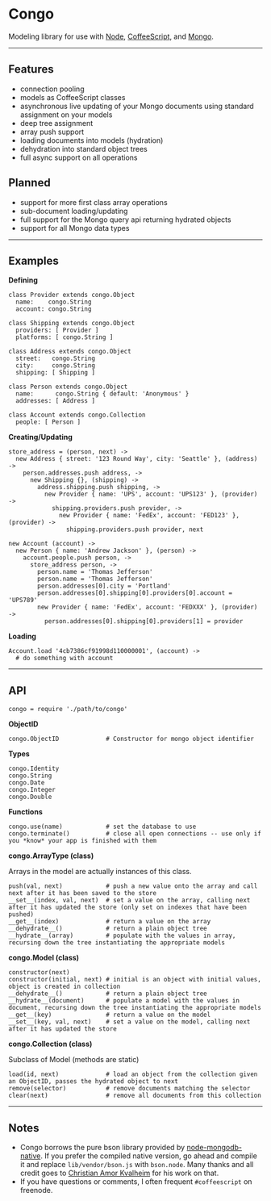 Congo
=====

Modeling library for use with [Node](http://nodejs.org/), [CoffeeScript](http://jashkenas.github.com/coffee-script/), and [Mongo](http://www.mongodb.org/).

---

Features
--------

* connection pooling
* models as CoffeeScript classes
* asynchronous live updating of your Mongo documents using standard assignment on your models
* deep tree assignment
* array push support
* loading documents into models (hydration)
* dehydration into standard object trees
* full async support on all operations

Planned
-------

* support for more first class array operations
* sub-document loading/updating
* full support for the Mongo query api returning hydrated objects
* support for all Mongo data types

---

Examples
--------

**Defining**

    class Provider extends congo.Object
      name:    congo.String
      account: congo.String

    class Shipping extends congo.Object
      providers: [ Provider ]
      platforms: [ congo.String ]

    class Address extends congo.Object
      street:   congo.String
      city:     congo.String
      shipping: [ Shipping ]

    class Person extends congo.Object
      name:      congo.String { default: 'Anonymous' }
      addresses: [ Address ]

    class Account extends congo.Collection
      people: [ Person ]

**Creating/Updating**

    store_address = (person, next) ->
      new Address { street: '123 Round Way', city: 'Seattle' }, (address) ->
        person.addresses.push address, ->
          new Shipping {}, (shipping) ->
            address.shipping.push shipping, ->
              new Provider { name: 'UPS', account: 'UPS123' }, (provider) ->
                shipping.providers.push provider, ->
                  new Provider { name: 'FedEx', account: 'FED123' }, (provider) ->
                    shipping.providers.push provider, next

    new Account (account) ->
      new Person { name: 'Andrew Jackson' }, (person) ->
        account.people.push person, ->
          store_address person, ->
            person.name = 'Thomas Jefferson'
            person.name = 'Thomas Jefferson'
            person.addresses[0].city = 'Portland'
            person.addresses[0].shipping[0].providers[0].account = 'UPS789'
            new Provider { name: 'FedEx', account: 'FEDXXX' }, (provider) ->
              person.addresses[0].shipping[0].providers[1] = provider

**Loading**

    Account.load '4cb7386cf91998d110000001', (account) ->
      # do something with account

---

API
---

    congo = require './path/to/congo'

**ObjectID**

    congo.ObjectID             # Constructor for mongo object identifier

**Types**

    congo.Identity
    congo.String
    congo.Date
    congo.Integer
    congo.Double

**Functions**

    congo.use(name)            # set the database to use
    congo.terminate()          # close all open connections -- use only if you *know* your app is finished with them

**congo.ArrayType (class)**

Arrays in the model are actually instances of this class.

    push(val, next)            # push a new value onto the array and call next after it has been saved to the store
    __set__(index, val, next)  # set a value on the array, calling next after it has updated the store (only set on indexes that have been pushed)
    __get__(index)             # return a value on the array
    __dehydrate__()            # return a plain object tree
    __hydrate__(array)         # populate with the values in array, recursing down the tree instantiating the appropriate models

**congo.Model (class)**

    constructor(next)
    constructor(initial, next) # initial is an object with initial values, object is created in collection
    __dehydrate__()            # return a plain object tree
    __hydrate__(document)      # populate a model with the values in document, recursing down the tree instantiating the appropriate models
    __get__(key)               # return a value on the model
    __set__(key, val, next)    # set a value on the model, calling next after it has updated the store

**congo.Collection (class)**

Subclass of Model (methods are static)

    load(id, next)             # load an object from the collection given an ObjectID, passes the hydrated object to next
    remove(selector)           # remove documents matching the selector
    clear(next)                # remove all documents from this collection

---

Notes
-----

* Congo borrows the pure bson library provided by [node-mongodb-native](http://github.com/christkv/node-mongodb-native).  If you prefer the
  compiled native version, go ahead and compile it and replace ``lib/vendor/bson.js`` with ``bson.node``.  Many thanks and all credit goes to
  [Christian Amor Kvalheim](mailto:christkv@gmail.com) for his work on that.
* If you have questions or comments, I often frequent ``#coffeescript`` on freenode.
